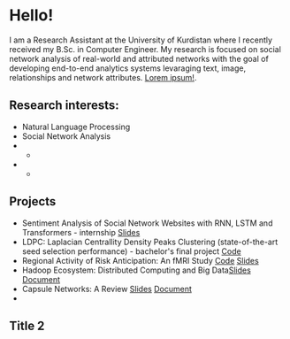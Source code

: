 # Hello!

I am a Research Assistant at the University of Kurdistan where I recently received my B.Sc. in Computer Engineer. My research is focused on social network analysis of real-world and attributed networks with the goal of developing end-to-end analytics systems levaraging text, image, relationships and network attributes. [Lorem ipsum!](http://google.com).



## Research interests:
* Natural Language Processing
* Social Network Analysis
* -
* -


## Projects
* Sentiment Analysis of Social Network Websites with RNN, LSTM and Transformers - internship [Slides]()
* LDPC: Laplacian Centrallity Density Peaks Clustering (state-of-the-art seed selection performance) - bachelor's final project [Code]()
* Regional Activity of Risk Anticipation: An fMRI Study [Code]() [Slides]()
* Hadoop Ecosystem: Distributed Computing and Big Data[Slides]() [Document]()
* Capsule Networks: A Review [Slides]() [Document]()
* 

## Title 2




